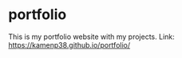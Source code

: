 # portfolio

This is my portfolio website with my projects. 
Link: https://kamenp38.github.io/portfolio/
